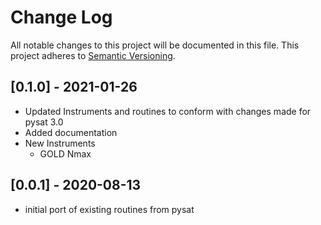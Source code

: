 # Change Log
All notable changes to this project will be documented in this file.
This project adheres to [Semantic Versioning](http://semver.org/).

## [0.1.0] - 2021-01-26
- Updated Instruments and routines to conform with changes made for pysat 3.0
- Added documentation
- New Instruments
  - GOLD Nmax

## [0.0.1] - 2020-08-13
- initial port of existing routines from pysat
